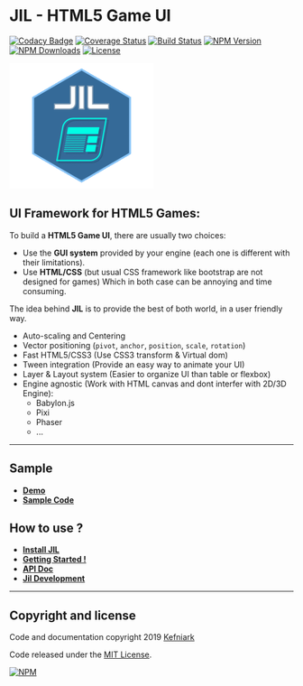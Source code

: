 # JIL - HTML5 Game UI

[![Codacy Badge](https://api.codacy.com/project/badge/Grade/1aa993a6b3f1434d9d7be61a58e1adbe)](https://app.codacy.com/app/kefniark/jil?utm_source=github.com&utm_medium=referral&utm_content=kefniark/jil&utm_campaign=Badge_Grade_Dashboard)
[![Coverage Status](https://coveralls.io/repos/github/kefniark/jil/badge.svg?branch=master)](https://coveralls.io/github/kefniark/jil?branch=master)
[![Build Status](https://img.shields.io/travis/kefniark/jil/master.svg)](https://travis-ci.org/kefniark/jil)
[![NPM Version](https://img.shields.io/npm/v/jil.svg)](https://npmjs.org/package/jil)
[![NPM Downloads](https://img.shields.io/npm/dm/jil.svg)](https://npmjs.org/package/jil)
[![License](https://img.shields.io/npm/l/jil.svg)](https://npmjs.org/package/jil)

![Logo](./logo.png)

## **UI Framework for HTML5 Games**:
To build a **HTML5 Game UI**, there are usually two choices:
* Use the **GUI system** provided by your engine (each one is different with their limitations).
* Use **HTML/CSS** (but usual CSS framework like bootstrap are not designed for games)
Which in both case can be annoying and time consuming.

The idea behind **JIL** is to provide the best of both world, in a user friendly way.
 * Auto-scaling and Centering
 * Vector positioning (`pivot`, `anchor`, `position`, `scale`, `rotation`)
 * Fast HTML5/CSS3 (Use CSS3 transform & Virtual dom)
 * Tween integration (Provide an easy way to animate your UI)
 * Layer & Layout system (Easier to organize UI than table or flexbox)
 * Engine agnostic (Work with HTML canvas and dont interfer with 2D/3D Engine):
   - Babylon.js
   - Pixi
   - Phaser
   - ...

---

## Sample
* [**Demo**](https://kefniark.github.io/jil/dist/samples/)
* [**Sample Code**](./dist/samples/)

## How to use ?

* [**Install JIL**](./doc/install.md)
* [**Getting Started !**](./doc/getting_started.md)
* [**API Doc**](https://kefniark.github.io/jil/dist/docs/)
* [**Jil Development**](./doc/development.md)

---

## Copyright and license

Code and documentation copyright 2019 [Kefniark](https://github.com/kefniark)

Code released under the [MIT License](./LICENSE.md).

[![NPM](https://nodei.co/npm/jil.png)](https://nodei.co/npm/jil/)
